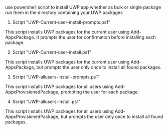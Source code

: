 use powershell script to install UWP app whether as bulk or single package run them in the directory containing your UWP packages

1. Script "UWP-Current-user-install-prompts.ps1"

This script installs UWP packages for the current user using Add-AppxPackage. It prompts the user for confirmation before installing each package.

2. Script "UWP-Current-user-install.ps1"

This script installs UWP packages for the current user using Add-AppxPackage, but prompts the user only once to install all found packages.

3. Script "UWP-allusers-install-prompts.ps1"

This script installs UWP packages for all users using Add-AppxProvisionedPackage, prompting the user for each package.

4. Script "UWP-allusers-install.ps1"

This script installs UWP packages for all users using Add-AppxProvisionedPackage, but prompts the user only once to install all found packages.

